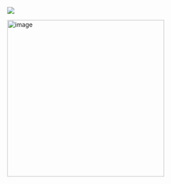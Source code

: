 
![](https://github.com/ludwich66/Quansheng_UV-K5_Firmware/blob/main/hardware/pcb_front_01.jpg)

<img width="361" alt="image" src="https://github.com/ludwich66/Quansheng_UV-K5_Firmware/assets/12202733/25ff961b-0331-4b2f-9078-3944307db7e4">

